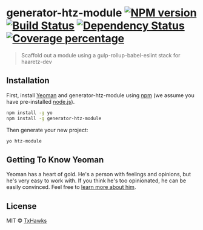 # generator-htz-module [![NPM version][npm-image]][npm-url] [![Build Status][travis-image]][travis-url] [![Dependency Status][daviddm-image]][daviddm-url] [![Coverage percentage][coveralls-image]][coveralls-url]
> Scaffold out a module using a gulp-rollup-babel-eslint stack for haaretz-dev

## Installation

First, install [Yeoman](http://yeoman.io) and generator-htz-module using [npm](https://www.npmjs.com/) (we assume you have pre-installed [node.js](https://nodejs.org/)).

```bash
npm install -g yo
npm install -g generator-htz-module
```

Then generate your new project:

```bash
yo htz-module
```

## Getting To Know Yeoman

Yeoman has a heart of gold. He&#39;s a person with feelings and opinions, but he&#39;s very easy to work with. If you think he&#39;s too opinionated, he can be easily convinced. Feel free to [learn more about him](http://yeoman.io/).

## License

MIT © [TxHawks]()


[npm-image]: https://badge.fury.io/js/generator-htz-module.svg
[npm-url]: https://npmjs.org/package/generator-htz-module
[travis-image]: https://travis-ci.org/haaretz/generator-htz-module.svg?branch=master
[travis-url]: https://travis-ci.org/haaretz/generator-htz-module
[daviddm-image]: https://david-dm.org/haaretz/generator-htz-module.svg?theme=shields.io
[daviddm-url]: https://david-dm.org/haaretz/generator-htz-module
[coveralls-image]: https://coveralls.io/repos/haaretz/generator-htz-module/badge.svg
[coveralls-url]: https://coveralls.io/r/haaretz/generator-htz-module
